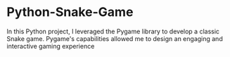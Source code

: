 # Python-Snake-Game
In this Python project, I leveraged the Pygame library to develop a classic Snake game. Pygame's capabilities allowed me to design an engaging and interactive gaming experience
